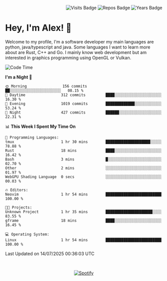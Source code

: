 <p align="right">
  <img src="https://badges.pufler.dev/visits/Alextibtab/Alextibtab" alt="Visits Badge">
  <img src="https://badges.pufler.dev/repos/Alextibtab/" alt="Repos Badge">
  <img src="https://badges.pufler.dev/years/Alextibtab/" alt="Years Badge">
</p>

<h1 align="left">Hey, I'm Alex! 💽 </h1>

Welcome to my profile, I'm a software developer my main languages are python, java/typescript and java. Some languages I want to learn more about are Rust, C++ and Go. I mainly know web development but am interested in graphics programming using OpenGL or Vulkan.

<!--START_SECTION:waka-->
![Code Time](http://img.shields.io/badge/Code%20Time-167%20hrs%2042%20mins-blue)

**I'm a Night 🦉** 

```text
🌞 Morning                156 commits         ██░░░░░░░░░░░░░░░░░░░░░░░   08.15 % 
🌆 Daytime                312 commits         ████░░░░░░░░░░░░░░░░░░░░░   16.30 % 
🌃 Evening                1019 commits        █████████████░░░░░░░░░░░░   53.24 % 
🌙 Night                  427 commits         ██████░░░░░░░░░░░░░░░░░░░   22.31 % 
```


📊 **This Week I Spent My Time On** 

```text
💬 Programming Languages: 
tmux                     1 hr 30 mins        ████████████████████░░░░░   78.88 % 
Rust                     18 mins             ████░░░░░░░░░░░░░░░░░░░░░   16.42 % 
Bash                     3 mins              █░░░░░░░░░░░░░░░░░░░░░░░░   02.70 % 
Other                    2 mins              ░░░░░░░░░░░░░░░░░░░░░░░░░   01.97 % 
WebGPU Shading Language  0 secs              ░░░░░░░░░░░░░░░░░░░░░░░░░   00.03 % 

🔥 Editors: 
Neovim                   1 hr 54 mins        █████████████████████████   100.00 % 

🐱‍💻 Projects: 
Unknown Project          1 hr 35 mins        █████████████████████░░░░   83.55 % 
gframe                   18 mins             ████░░░░░░░░░░░░░░░░░░░░░   16.45 % 

💻 Operating System: 
Linux                    1 hr 54 mins        █████████████████████████   100.00 % 
```


 Last Updated on 14/07/2025 00:36:03 UTC
<!--END_SECTION:waka-->
&nbsp;<div align="center">
  [![Spotify](https://spotify-now-playing-wine-six.vercel.app/api/spotify?border_color=ffffff)](https://open.spotify.com/user/pmo1v2ejnt42kgp5jar5drtag)
</div>


